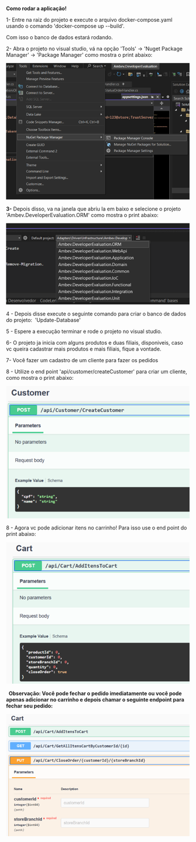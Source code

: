 ﻿**Como rodar a aplicação!**

1- Entre na raiz do projeto e execute o arquivo docker-compose.yaml usando o comando 'docker-compose up --build'.

Com isso o banco de dados estará rodando.

2- Abra o projeto no visual studio, vá na opção 'Tools' -> 'Nuget Package Manager' -> 'Package Manager' como mostra o print abaixo:

![](Aspose.Words.8ed0c7ab-3533-42c4-959f-0fee131a1acb.001.png)

**3-** Depois disso, va na janela que abriu la em baixo e selecione o projeto 'Ambev.DeveloperEvaluation.ORM' como mostra o print abaixo:

![](Aspose.Words.8ed0c7ab-3533-42c4-959f-0fee131a1acb.002.png)

4 - Depois disse execute o seguinte comando para criar o banco de dados do projeto:  'Update-Database'

5 - Espere a execução terminar e rode o projeto no visual studio.

6- O projeto ja inicia com alguns produtos e duas filiais, disponiveis, caso vc queira cadastrar mais produtos e mais filiais, fique a vontade.

7- Você fazer um cadastro de um cliente para fazer os pedidos 

8 - Utilize o end point 'api/customer/createCustomer' para criar um cliente, como mostra o print abaixo:

![](Aspose.Words.8ed0c7ab-3533-42c4-959f-0fee131a1acb.003.png)

8 - Agora vc pode adicionar itens no carrinho! Para isso use o end point do print abaixo: 

![](Aspose.Words.8ed0c7ab-3533-42c4-959f-0fee131a1acb.004.png)

` `**Observação: Você pode fechar o pedido imediatamente ou você pode apenas adicionar no carrinho e depois chamar o seguinte endpoint para fechar seu pedido:** 

![](Aspose.Words.8ed0c7ab-3533-42c4-959f-0fee131a1acb.005.png)
